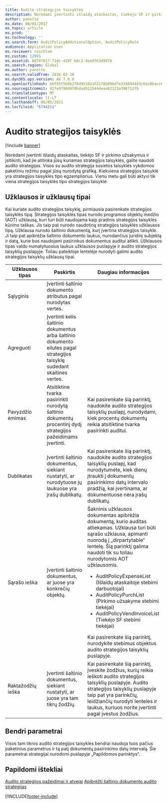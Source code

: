 ```yaml
---
title: Audito strategijos taisyklės
description: Norėdami įvertinti išlaidų ataskaitas, tiekėjo SF ir pirkimo užsakymus ir įsitikinti, kad jie atitinka jūsų kuriamas strategijos taisyklės, galite naudoti audito strategijas. Visos su audito strategija susietos taisyklės vykdomos paketiniu režimu pagal jūsų nurodytą grafiką.  Kiekviena strategijos taisyklė yra strategijos taisyklės tipo egzempliorius. Vienu metu gali būti aktyvi tik viena strategijos taisyklės tipo strategijos taisyklė.
author: panolte
ms.date: 08/01/2017
ms.topic: article
ms.prod: ''
ms.technology: ''
ms.search.form: AuditPolicyAdditionalOption, AuditPolicyRule
audience: Application User
ms.reviewer: roschlom
ms.custom: 12991
ms.assetid: 8d787017-71dc-418f-b8c2-4ea9763d9978
ms.search.region: Global
ms.author: panolte
ms.search.validFrom: 2016-02-28
ms.dyn365.ops.version: AX 7.0.0
ms.openlocfilehash: bbf93f5b8b2f8d95102a52178b096d7e334894483c0ac0bacc62653aea845022
ms.sourcegitcommit: 42fe9790ddf0bdad911544deaa82123a396712fb
ms.translationtype: MT
ms.contentlocale: lt-LT
ms.lasthandoff: 08/05/2021
ms.locfileid: "6744311"
---
```

# <a name="audit-policy-rules"></a>Audito strategijos taisyklės

[!include [banner](../includes/banner.md)]

Norėdami įvertinti išlaidų ataskaitas, tiekėjo SF ir pirkimo užsakymus ir įsitikinti, kad jie atitinka jūsų kuriamas strategijos taisyklės, galite naudoti audito strategijas. Visos su audito strategija susietos taisyklės vykdomos paketiniu režimu pagal jūsų nurodytą grafiką.  Kiekviena strategijos taisyklė yra strategijos taisyklės tipo egzempliorius. Vienu metu gali būti aktyvi tik viena strategijos taisyklės tipo strategijos taisyklė. 

## <a name="queries-and-query-types"></a>Užklausos ir užklausų tipai

Kai kuriate audito strategijos taisyklę, pirmiausia pasirenkate strategijos taisyklės tipą. Strategijos taisyklės tipas nurodo programos objektų medžio (AOT) užklausą, kuri turi būti naudojama kaip pradinis strategijos taisyklės kūrimo taškas. Jis taip pat nurodo naudotiną strategijos taisyklės užklausos tipą. Užklausa nurodo šaltinio dokumentą, kurį įvertina strategijos taisyklė. Ji taip pat apibrėžia šaltinio dokumento laukus, nurodančius juridinį subjektą ir datą, kurie bus naudojami pasirinkus dokumentus auditui atlikti. Užklausos tipas valdo numatytuosius laukus užklausos puslapyje ir audito strategijos taisyklių puslapyje. Toliau pateiktoje lentelėje nurodyti galimi audito strategijos taisyklių užklausų tipai.

<table>
<colgroup>
<col width="33%" />
<col width="33%" />
<col width="33%" />
</colgroup>
<thead>
<tr class="header">
<th>Užklausos tipas</th>
<th>Paskirtis</th>
<th>Daugiau informacijos</th>
</tr>
</thead>
<tbody>
<tr class="odd">
<td>Sąlyginis</td>
<td>Įvertinti šaltinio dokumento atributus pagal nurodytas vertes.</td>
<td></td>
</tr>
<tr class="even">
<td>Agreguoti</td>
<td>Įvertinti kelis šaltinio dokumentus arba šaltinio dokumento eilutes pagal strategijos taisyklę sudedant skaitines vertes.</td>
<td></td>
</tr>
<tr class="odd">
<td>Pavyzdžio ėmimas</td>
<td>Atsitiktine tvarka pasirinkti nurodytą šaltinio dokumentų procentinį dydį strategijos pažeidimams įvertinti.</td>
<td>Kai pasirenkate šią parinktį, naudokite audito strategijos taisyklių puslapį, nurodydami, kiek procentų dokumentų reikia atsitiktine tvarka pasirinkti auditui.</td>
</tr>
<tr class="even">
<td>Dublikatas</td>
<td>Įvertinti šaltinio dokumentus, siekiant nustatyti, ar nurodytuose jų laukuose yra įrašų dublikatų.</td>
<td>Kai pasirenkate šią parinktį, naudokite audito strategijos taisyklių puslapį, kad nurodytumėte, kiek dienų įtraukti į dokumentų pasirinkimo datų intervalo pradžią, kai įvertinama, ar dokumentuose nėra įrašų dublikatų.</td>
</tr>
<tr class="odd">
<td>Sąrašo ieška</td>
<td>Įvertinti šaltinio dokumentus, ar juose yra konkrečių objektų.</td>
<td>Šakninis užklausos dokumentas apibrėžia dokumentą, kurio auditas atliekamas. Užklausa turi būti sąrašo užklausa, apimanti nuorodą į „dirpartytable“ lentelę. Šią parinktį galima naudoti tik su toliau nurodytomis AOT užklausomis.
<ul>
<li><span class="ui">AuditPolicyExpenseList</span> (Išlaidų ataskaitoje stebimi darbuotojai)</li>
<li><span class="ui">AuditPolicyPurchList</span> (Pirkimo užsakyme stebimi tiekėjai)</li>
<li><span class="ui">AuditPolicyVendInvoiceList</span> (Tiekėjo SF stebimi tiekėjai)</li>
</ul>
Kai pasirenkate šią parinktį, nurodykite stebimus objektus audito strategijos taisyklių puslapyje.</td>
</tr>
<tr class="even">
<td>Raktažodžių ieška</td>
<td>Įvertinti šaltinio dokumentus, siekiant nustatyti, ar juose yra tam tikrų žodžių.</td>
<td>Kai pasirenkate šią parinktį, įveskite žodžius, kurių reikia ieškoti audito strategijos taisyklių puslapyje. Audito strategijos taisyklių puslapyje taip pat yra parinkčių, leidžiančių nurodyti lenteles ir laukus, kuriuos norite įvertinti pagal įvestus žodžius.</td>
</tr>
</tbody>
</table>

## <a name="common-parameters"></a>Bendri parametrai
Visos tam tikros audito strategijos taisyklės bendrai naudoja tuos pačius paketinius parametrus ir tą patį dokumentų pasirinkimo datų intervalą. Šie parametrai strategijai nurodomi puslapyje „Papildomos parinktys“.



## <a name="additional-resources"></a>Papildomi ištekliai

[Audito strategijos pažeidimai ir atvejai](audit-policy-violations-cases.md)
[Apibrėžti šaltinio dokumento audito strategijas](tasks/define-audit-policies-source-documents.md)




[!INCLUDE[footer-include](../../includes/footer-banner.md)]